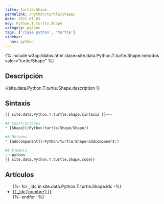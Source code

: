 ```yaml
---
title: turtle.Shape
permalink: /Python/turtle/Shape/
date: 2021-01-01
key: Python.T.turtle.Shape
category: python
tags: ['clase python', 'turtle']
sidebar: 
  nav: python
---
```


{% include w3api/datos.html clase=site.data.Python.T.turtle.Shape.metodos valor="turtle/Shape" %}

## Descripción
{{site.data.Python.T.turtle.Shape.description }}

## Sintaxis
~~~python
{{ site.data.Python.T.turtle.Shape.sintaxis }}~~~

## Constructores
* [Shape](/Python/turtle/Shape/Shape/)

## Métodos
* [addcomponent](/Python/turtle/Shape/addcomponent/)

## Ejemplo
~~~python
{{ site.data.Python.T.turtle.Shape.code}}
~~~

## Artículos
<ul>
{%- for _ldc in site.data.Python.T.turtle.Shape.ldc -%}
   <li>
       <a href="{{_ldc['url'] }}">{{ _ldc['nombre'] }}</a>
   </li>
{%- endfor -%}
</ul>
